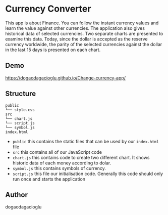 # Currency Converter

This app is about Finance. You can follow the instant currency values and learn the value against other currencies. The application also gives historical data of selected currencies. Two separate charts are presented to examine this data. Today, since the dollar is accepted as the reserve currency worldwide, the parity of the selected currencies against the dollar in the last 15 days is presented on each chart.

## Demo

https://dogaodagacioglu.github.io/Change-currency-app/

## Structure

```
public
└── style.css
src
└── chart.js
└── script.js
└── symbol.js
index.html
```

- `public` this contains the static files that can be used by our `index.html` file
- `src` this contains all of our JavaScript code
- `chart.js` this contains code to create two different chart. İt shows historic data of each money according to dolar.
- `symbol.js` this contains symbols of currency.
- `script.js` this file our initialisation code. Generally this code should only run once and starts the application


## Author

dogaodagacioglu

